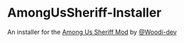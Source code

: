 # AmongUsSheriff-Installer
An installer for the [Among Us Sheriff Mod](https://github.com/Woodi-dev/Among-Us-Sheriff-Mod) by [@Woodi-dev](https://github.com/Woodi-dev)
